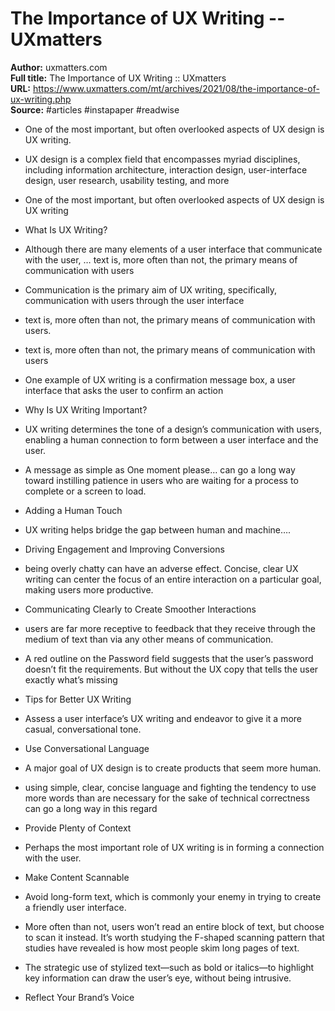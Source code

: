 # The Importance of UX Writing -- UXmatters

**Author:** uxmatters.com  
**Full title:** The Importance of UX Writing :: UXmatters  
**URL:** https://www.uxmatters.com/mt/archives/2021/08/the-importance-of-ux-writing.php  
**Source:** #articles #instapaper #readwise

- One of the most important, but often overlooked aspects of UX design is UX writing. 
   
- UX design is a complex field that encompasses myriad disciplines, including information architecture, interaction design, user-interface design, user research, usability testing, and more 
   
- One of the most important, but often overlooked aspects of UX design is UX writing 
   
- What Is UX Writing? 
   
- Although there are many elements of a user interface that communicate with the user, … text is, more often than not, the primary means of communication with users 
   
- Communication is the primary aim of UX writing, specifically, communication with users through the user interface 
   
- text is, more often than not, the primary means of communication with users. 
   
- text is, more often than not, the primary means of communication with users 
   
- One example of UX writing is a confirmation message box, a user interface that asks the user to confirm an action 
   
- Why Is UX Writing Important? 
   
- UX writing determines the tone of a design’s communication with users, enabling a human connection to form between a user interface and the user. 
   
- A message as simple as One moment please… can go a long way toward instilling patience in users who are waiting for a process to complete or a screen to load. 
   
- Adding a Human Touch 
   
- UX writing helps bridge the gap between human and machine…. 
   
- Driving Engagement and Improving Conversions 
   
- being overly chatty can have an adverse effect. Concise, clear UX writing can center the focus of an entire interaction on a particular goal, making users more productive. 
   
- Communicating Clearly to Create Smoother Interactions 
   
- users are far more receptive to feedback that they receive through the medium of text than via any other means of communication. 
   
- A red outline on the Password field suggests that the user’s password doesn’t fit the requirements. But without the UX copy that tells the user exactly what’s missing 
   
- Tips for Better UX Writing 
   
- Assess a user interface’s UX writing and endeavor to give it a more casual, conversational tone. 
   
- Use Conversational Language 
   
- A major goal of UX design is to create products that seem more human. 
   
- using simple, clear, concise language and fighting the tendency to use more words than are necessary for the sake of technical correctness can go a long way in this regard 
   
- Provide Plenty of Context 
   
- Perhaps the most important role of UX writing is in forming a connection with the user. 
   
- Make Content Scannable 
   
- Avoid long-form text, which is commonly your enemy in trying to create a friendly user interface. 
   
- More often than not, users won’t read an entire block of text, but choose to scan it instead. It’s worth studying the F-shaped scanning pattern that studies have revealed is how most people skim long pages of text. 
   
- The strategic use of stylized text—such as bold or italics—to highlight key information can draw the user’s eye, without being intrusive. 
   
- Reflect Your Brand’s Voice 
   
